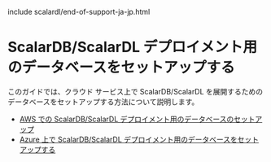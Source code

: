 include scalardl/end-of-support-ja-jp.html

# ScalarDB/ScalarDL デプロイメント用のデータベースをセットアップする

このガイドでは、クラウド サービス上で ScalarDB/ScalarDL を展開するためのデータベースをセットアップする方法について説明します。

* [AWS での ScalarDB/ScalarDL デプロイメント用のデータベースのセットアップ](SetupDatabaseForAWS.md)
* [Azure 上で ScalarDB/ScalarDL デプロイメント用のデータベースをセットアップする](SetupDatabaseForAzure.md)
